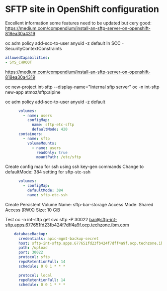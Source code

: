 # SFTP site in OpenShift configuration

Excellent information some features need to be updated but cery good: <https://medium.com/compendium/install-an-sftp-server-on-openshift-818ea30a4319>

oc adm policy add-scc-to-user anyuid -z default
In SCC - SecurityContextConstraints

``` yaml
allowedCapabilities:
- SYS_CHROOT
```

<https://medium.com/compendium/install-an-sftp-server-on-openshift-818ea30a4319>

oc new-project int-sftp --display-name="Internal sftp server"
oc -n int-sftp new-app atmoz/sftp:alpine

oc adm policy add-scc-to-user anyuid -z default

``` yaml
      volumes:
        - name: users
          configMap:
            name: sftp-etc-sftp
            defaultMode: 420
      containers:
        - name: sftp
          volumeMounts:
            - name: users
              readOnly: true
              mountPath: /etc/sftp
```

Create config map for ssh using ssh key-gen commands
Change to defaultMode: 384 setting for sftp-stc-ssh

``` yaml
      volumes:
        - configMap:
          defaultMode: 384
          name: sftp-etc-ssh
```

Create Persistent Volume
 Name: sftp-bar-storage
 Access Mode: Shared Access (RWX)
 Size: 10 GiB

Test
oc -n int-sftp get svc
sftp -P 30022 <bar@sftp-int-sftp.apps.677651fd23fb424f7dff4a9f.ocp.techzone.ibm.com>

``` yaml
    databaseBackup:
      credentials: apic-mgmt-backup-secret
      host: sftp-int-sftp.apps.677651fd23fb424f7dff4a9f.ocp.techzone.ibm.com
      path: /upload
      port: 30022
      protocol: sftp
      repoRetentionFull: 14
      schedule: 0 0 1 * * *
```

``` yaml
      protocol: local
      repoRetentionFull: 14
      schedule: 0 0 1 * * *
```
